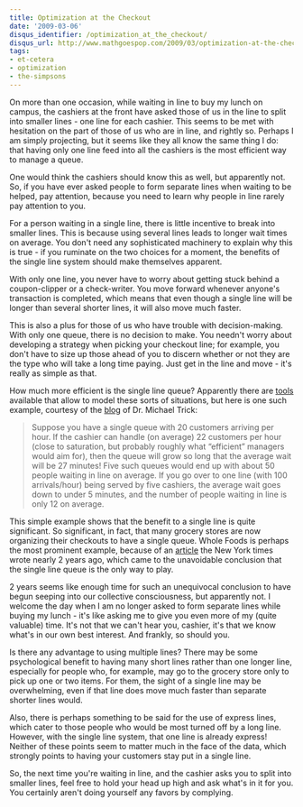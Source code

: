 ```yaml
---
title: Optimization at the Checkout
date: '2009-03-06'
disqus_identifier: /optimization_at_the_checkout/
disqus_url: http://www.mathgoespop.com/2009/03/optimization-at-the-checkout.html
tags:
- et-cetera
- optimization
- the-simpsons
---
```

On more than one occasion, while waiting in line to buy my lunch on campus, the cashiers at the front have asked those of us in the line to split into smaller lines - one line for each cashier.  This seems to be met with hesitation on the part of those of us who are in line, and rightly so.  Perhaps I am simply projecting, but it seems like they all know the same thing I do: that having only one line feed into all the cashiers is the most efficient way to manage a queue. 

One would think the cashiers should know this as well, but apparently not.  So, if you have ever asked people to form separate lines when waiting to be helped, pay attention, because you need to learn why people in line rarely pay attention to you.

For a person waiting in a single line, there is little incentive to break into smaller lines.  This is because using several lines leads to longer wait times on average.  You don't need any sophisticated machinery to explain why this is true - if you ruminate on the two choices for a moment, the benefits of the single line system should make themselves apparent.

With only one line, you never have to worry about getting stuck behind a coupon-clipper or a check-writer.  You move forward whenever anyone's transaction is completed, which means that even though a single line will be longer than several shorter lines, it will also move much faster.

This is also a plus for those of us who have trouble with decision-making.  With only one queue, there is no decision to make.  You needn't worry about developing a strategy when picking your checkout line; for example, you don't have to size up those ahead of you to discern whether or not they are the type who will take a long time paying.  Just get in the line and move - it's really as simple as that.

How much more efficient is the single line queue?  Apparently there are <a href="http://www.business.ualberta.ca/aingolfsson/QTP/">tools</a> available that allow to model these sorts of situations, but here is one such example, courtesy of the <a href="http://mat.tepper.cmu.edu/blog/?p=164">blog</a> of Dr. Michael Trick:

<blockquote>Suppose you have a single queue with 20 customers arriving per hour. If the cashier can handle (on average) 22 customers per hour (close to saturation, but probably roughly what “efficient” managers would aim for), then the queue will grow so long that the average wait will be 27 minutes! Five such queues would end up with about 50 people waiting in line on average. If you go over to one line (with 100 arrivals/hour) being served by five cashiers, the average wait goes down to under 5 minutes, and the number of people waiting in line is only 12 on average.</blockquote>

This simple example shows that the benefit to a single line is quite significant.  So significant, in fact, that many grocery stores are now organizing their checkouts to have a single queue.  Whole Foods is perhaps the most prominent example, because of an <a href="http://www.nytimes.com/2007/06/23/business/23checkout.html?_r=1">article</a> the New York times wrote nearly 2 years ago, which came to the unavoidable conclusion that the single line queue is the only way to play.

2 years seems like enough time for such an unequivocal conclusion to have begun seeping into our collective consciousness, but apparently not.  I welcome the day when I am no longer asked to form separate lines while buying my lunch - it's like asking me to give you even more of my (quite valuable) time.  It's not that we can't hear you, cashier, it's that we know what's in our own best interest.  And frankly, so should you.

Is there any advantage to using multiple lines?  There may be some psychological benefit to having many short lines rather than one longer line, especially for people who, for example, may go to the grocery store only to pick up one or two items.  For them, the sight of a single line may be overwhelming, even if that line does move much faster than separate shorter lines would.

Also, there is perhaps something to be said for the use of express lines, which cater to those people who would be most turned off by a long line.  However, with the single line system, that one line is already express!  Neither of these points seem to matter much in the face of the data, which strongly points to having your customers stay put in a single line.

So, the next time you're waiting in line, and the cashier asks you to split into smaller lines, feel free to hold your head up high and ask what's in it for you.  You certainly aren't doing yourself any favors by complying.
